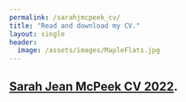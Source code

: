 ```yaml
---
permalink: /sarahjmcpeek_cv/
title: "Read and download my CV."
layout: single
header:
  image: /assets/images/MapleFlats.jpg
---
```


## [Sarah Jean McPeek CV 2022](http://sarahjmcpeek.github.io/assets/SJM_CV_2022.pdf "My CV").

